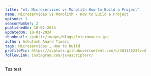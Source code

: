 ```yaml
---
title: "e1: Microservices vs Monolith How to Build a Project"
name: Microservices vs Monolith - How to Build a Project
episode: 1
seasonNumber: 2
publishedOn: 10-01-2024
updatedOn: 10-01-2024
thumbnail: /public/images/blogs/1micromacro.jpg
author: Ashutosh Anand Tiwari
tags: Microservices , How to build
profilePic: https://avatars.githubusercontent.com/u/40313523?v=4
followLink: instagram.com/javascripterr/
---
```

Tes test
